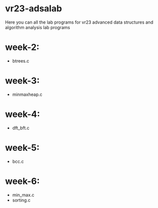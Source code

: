 # vr23-adsalab
Here you can all the lab programs for vr23 advanced data structures and algorithm analysis lab programs 
# week-2:
- btrees.c
# week-3:
- minmaxheap.c
# week-4:
- dft_bft.c 
# week-5:
- bcc.c
# week-6:
- min_max.c
- sorting.c
